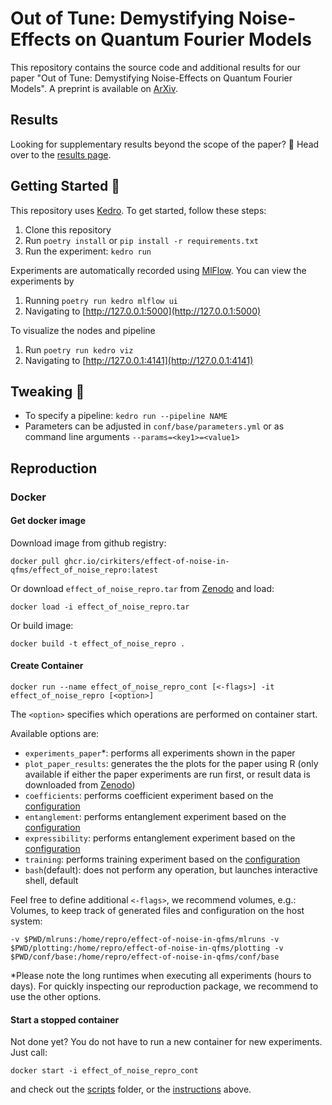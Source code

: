 # Out of Tune: Demystifying Noise-Effects on Quantum Fourier Models

This repository contains the source code and additional results for our paper "Out of Tune: Demystifying Noise-Effects on Quantum Fourier Models".
A preprint is available on [ArXiv](https://arxiv.org/abs/2506.09527).

## Results

Looking for supplementary results beyond the scope of the paper? :eyes:
Head over to the [results page](https://cirkiters.github.io/effect-of-noise-in-qfms/).

## Getting Started :rocket:

This repository uses [Kedro](https://kedro.org/). To get started, follow these steps:
1. Clone this repository
2. Run `poetry install` or `pip install -r requirements.txt`
3. Run the experiment: `kedro run`

Experiments are automatically recorded using [MlFlow](https://mlflow.org/). You can view the experiments by
1. Running `poetry run kedro mlflow ui`
2. Navigating to [http://127.0.0.1:5000](http://127.0.0.1:5000)

To visualize the nodes and pipeline
1. Run `poetry run kedro viz`
2. Navigating to [http://127.0.0.1:4141](http://127.0.0.1:4141)

## Tweaking :wrench:

- To specify a pipeline: `kedro run --pipeline NAME`
- Parameters can be adjusted in `conf/base/parameters.yml` or as command line arguments `--params=<key1>=<value1>`

## Reproduction

### Docker

#### Get docker image

Download image from github registry:
```
docker pull ghcr.io/cirkiters/effect-of-noise-in-qfms/effect_of_noise_repro:latest
```

Or download `effect_of_noise_repro.tar` from [Zenodo](https://doi.org/10.5281/zenodo.16963959) and load:
```
docker load -i effect_of_noise_repro.tar
```

Or build image:

```
docker build -t effect_of_noise_repro .
```

#### Create Container

```
docker run --name effect_of_noise_repro_cont [<-flags>] -it effect_of_noise_repro [<option>]
```

The `<option>` specifies which operations are performed on container start.

Available options are:
* `experiments_paper`\*: performs all experiments shown in the paper
* `plot_paper_results`: generates the the plots for the paper using R (only available if either the paper experiments are run first, or result data is downloaded from [Zenodo](https://doi.org/10.5281/zenodo.16963959))
* `coefficients`: performs coefficient experiment based on the [configuration](conf/base/parameters.yml)
* `entanglement`: performs entanglement experiment based on the [configuration](conf/base/parameters.yml)
* `expressibility`: performs entanglement experiment based on the [configuration](conf/base/parameters.yml)
* `training`: performs training experiment based on the [configuration](conf/base/parameters.yml)
* `bash`(default): does not perform any operation, but launches interactive shell, default

Feel free to define additional `<-flags>`, we recommend volumes, e.g.:
Volumes, to keep track of generated files and configuration on the host system:
```
-v $PWD/mlruns:/home/repro/effect-of-noise-in-qfms/mlruns -v $PWD/plotting:/home/repro/effect-of-noise-in-qfms/plotting -v $PWD/conf/base:/home/repro/effect-of-noise-in-qfms/conf/base
```

\*Please note the long runtimes when executing all experiments (hours to days).
For quickly inspecting our reproduction package, we recommend to use the other options.

#### Start a stopped container

Not done yet? You do not have to run a new container for new experiments. Just call:
```
docker start -i effect_of_noise_repro_cont
```
and check out the [scripts](scripts/) folder, or the [instructions](#tweaking-wrench) above.
